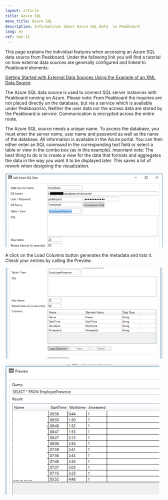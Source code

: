 ```yaml
---
layout: article
title: Azure SQL
menu_title: Azure SQL
description: Informatinon about Azure SQL Data  in Peakboard
lang: en
ref: dat-12
---
```

This page explains the individual features when accessing an Azure SQL data source from Peakboard. Under the following link you will find a tutorial on how external data sources are generally configured and linked to Peakboard elements:

[Getting Started with External Data Sources Using the Example of an XML Data Source]()

The Azure SQL data source is used to connect SQL server instances with Peakboard running on Azure. Please note: From Peakboard the inquiries are not placed directly on the database, but via a service which is available under Peakboard.io. Neither the user data nor the access data are stored by the Peakboard.io service. Communication is encrypted across the entire route.

The Azure SQL source needs a unique name. To access the database, you must enter the server name, user name and password as well as the name of the database. All information is available in the Azure portal. You can then either enter an SQL command in the corresponding text field or select a table or view in the combo box (as in this example). Important note: The best thing to do is to create a view for the data that formats and aggregates the data in the way you want it to be displayed later. This saves a lot of rework when designing the visualization.



![image_1](/assets/images/Data_Sources/Azure/AzureSQL01.png)



A click on the Load Columns button generates the metadata and lists it. Check your entries by calling the Preview.





![image_1](/assets/images/Data_Sources/Azure/AzureSQL02.png)


![image_1](/assets/images/Data_Sources/Azure/AzureSQL03.png)
